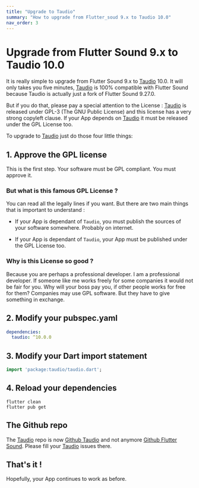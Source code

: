 ```yaml
---
title: "Upgrade to Taudio"
summary: "How to upgrade from Flutter_soud 9.x to Taudio 10.0"
nav_order: 3
---
```

# Upgrade from Flutter Sound 9.x to Taudio 10.0

It is really simple to upgrade from Flutter Sound 9.x to [Taudio](https://taudio.canardoux.xyz/) 10.0. It will only takes you five minutes,
[Taudio](https://taudio.canardoux.xyz/) is 100% compatible with Flutter Sound because Taudio is actually just a fork of Flutter Sound 9.27.0.

But if you do that, please pay a special attention to the License :
[Taudio](https://taudio.canardoux.xyz/) is released under GPL-3 (The GNU Public License) and this license has
a very strong copyleft clause. If your App depends on [Taudio](https://taudio.canardoux.xyz/) it must be released under the GPL License too.

To upgrade to [Taudio](https://taudio.canardoux.xyz/) just do those four little things:

## 1. Approve the GPL license

This is the first step. Your software must be GPL compliant. You must approve it.

### But what is this famous GPL License ?

You can read all the legally lines if you want. But there are two main things that is important to understand :

- If your App is dependant of `Taudio`, you must publish the sources of your software somewhere. Probably on internet.

- If your App is dependant of `Taudio`, your App must be published under the GPL License too.

### Why is this License so good ?

Because you are perhaps a professional developer. I am a professional developer. If someone like me works freely for some companies it would not be fair for you. Why will your boss pay you, if other people works for free for them? Companies may use GPL software. But they have to give something in exchange.

## 2. Modify your pubspec.yaml

```yaml
dependencies:
  taudio: ^10.0.0
  ```

## 3. Modify your Dart import statement

  ```dart
  import 'package:taudio/taudio.dart';
```

## 4. Reload your dependencies

```
flutter clean
flutter pub get
```

## The Github repo

The [Taudio](https://taudio.canardoux.xyz/) repo is now [Github Taudio](https://github.com/canardoux/taudio/) and not anymore [Github Flutter Sound](https://github.com/canardoux/flutter_sound/).
Please fill your [Taudio](https://taudio.canardoux.xyz/) issues there.
## That's it !

Hopefully, your App continues to work as before.
